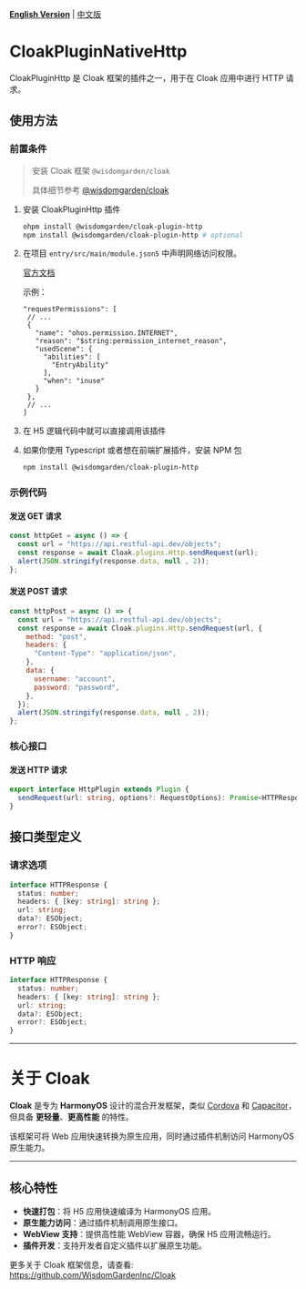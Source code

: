 [**English Version**](./README-EN.md) | [中文版](./README.md)

# CloakPluginNativeHttp

CloakPluginHttp 是 Cloak 框架的插件之一，用于在 Cloak 应用中进行 HTTP 请求。

## 使用方法

### 前置条件


> 安装 Cloak 框架 `@wisdomgarden/cloak`
>
> 具体细节参考 [@wisdomgarden/cloak](https://ohpm.openharmony.cn/#/cn/detail/@wisdomgarden%2Fcloak)

1. 安装 CloakPluginHttp 插件
   ```bash
   ohpm install @wisdomgarden/cloak-plugin-http
   npm install @wisdomgarden/cloak-plugin-http # optional
   ```

2. 在项目 `entry/src/main/module.json5` 中声明网络访问权限。

   [官方文档](https://developer.huawei.com/consumer/cn/doc/harmonyos-guides-V5/declare-permissions-V5#%E5%9C%A8%E9%85%8D%E7%BD%AE%E6%96%87%E4%BB%B6%E4%B8%AD%E5%A3%B0%E6%98%8E%E6%9D%83%E9%99%90)

   示例：
   ```json5
   "requestPermissions": [
    // ...
    {
      "name": "ohos.permission.INTERNET",
      "reason": "$string:permission_internet_reason",
      "usedScene": {
        "abilities": [
          "EntryAbility"
        ],
        "when": "inuse"
      }
    },
    // ...
   ]
   ```

3. 在 H5 逻辑代码中就可以直接调用该插件

4. 如果你使用 Typescript 或者想在前端扩展插件，安装 NPM 包
   ```bash
   npm install @wisdomgarden/cloak-plugin-http
   ```

### 示例代码

#### 发送 GET 请求
```javascript
const httpGet = async () => {
  const url = "https://api.restful-api.dev/objects";
  const response = await Cloak.plugins.Http.sendRequest(url);
  alert(JSON.stringify(response.data, null , 2));
};
```

#### 发送 POST 请求
```javascript
const httpPost = async () => {
  const url = "https://api.restful-api.dev/objects";
  const response = await Cloak.plugins.Http.sendRequest(url, {
    method: "post",
    headers: {
      "Content-Type": "application/json",
    },
    data: {
      username: "account",
      password: "password",
    },
  });
  alert(JSON.stringify(response.data, null , 2));
};
```

### 核心接口

#### 发送 HTTP 请求
```typescript
export interface HttpPlugin extends Plugin {
  sendRequest(url: string, options?: RequestOptions): Promise<HTTPResponse>;
}
```

## 接口类型定义

### 请求选项
```typescript
interface HTTPResponse {
  status: number;
  headers: { [key: string]: string };
  url: string;
  data?: ESObject;
  error?: ESObject;
}
```

### HTTP 响应

```typescript
interface HTTPResponse {
  status: number;
  headers: { [key: string]: string };
  url: string;
  data?: ESObject;
  error?: ESObject;
}
```

---

# 关于 **Cloak**

**Cloak** 是专为 **HarmonyOS** 设计的混合开发框架，类似 [Cordova](https://cordova.apache.org/) 和 [Capacitor](https://capacitorjs.com/)，但具备 **更轻量**、**更高性能** 的特性。

该框架可将 Web 应用快速转换为原生应用，同时通过插件机制访问 HarmonyOS 原生能力。

---

## 核心特性

- **快速打包**：将 H5 应用快速编译为 HarmonyOS 应用。
- **原生能力访问**：通过插件机制调用原生接口。
- **WebView 支持**：提供高性能 WebView 容器，确保 H5 应用流畅运行。
- **插件开发**：支持开发者自定义插件以扩展原生功能。

更多关于 Cloak 框架信息，请查看: https://github.com/WisdomGardenInc/Cloak